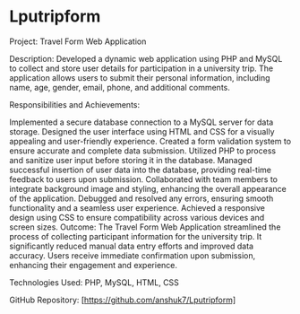 # Lputripform
Project: Travel Form Web Application

Description:
Developed a dynamic web application using PHP and MySQL to collect and store user details for participation in a university trip. The application allows users to submit their personal information, including name, age, gender, email, phone, and additional comments.

Responsibilities and Achievements:

Implemented a secure database connection to a MySQL server for data storage.
Designed the user interface using HTML and CSS for a visually appealing and user-friendly experience.
Created a form validation system to ensure accurate and complete data submission.
Utilized PHP to process and sanitize user input before storing it in the database.
Managed successful insertion of user data into the database, providing real-time feedback to users upon submission.
Collaborated with team members to integrate background image and styling, enhancing the overall appearance of the application.
Debugged and resolved any errors, ensuring smooth functionality and a seamless user experience.
Achieved a responsive design using CSS to ensure compatibility across various devices and screen sizes.
Outcome:
The Travel Form Web Application streamlined the process of collecting participant information for the university trip. It significantly reduced manual data entry efforts and improved data accuracy. Users receive immediate confirmation upon submission, enhancing their engagement and experience.

Technologies Used:
PHP, MySQL, HTML, CSS

GitHub Repository:
[https://github.com/anshuk7/Lputripform]
